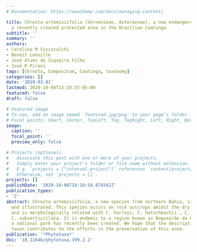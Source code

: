 ```yaml
---
# Documentation: https://wowchemy.com/docs/managing-content/

title: Chresta artemisiifolia (Vernonieae, Asteraceae), a new endangered species from
  a recently created protected area in the Brazilian Caatinga
subtitle: ''
summary: ''
authors:
- Carolina M Siniscalchi
- Benoit Loeuille
- José Alves de Siqueira Filho
- José R Pirani
tags: [Chresta, Compositae, Caatinga, taxonomy]
categories: []
date: '2019-03-01'
lastmod: 2020-10-06T13:10:55-05:00
featured: false
draft: false

# Featured image
# To use, add an image named `featured.jpg/png` to your page's folder.
# Focal points: Smart, Center, TopLeft, Top, TopRight, Left, Right, BottomLeft, Bottom, BottomRight.
image:
  caption: ''
  focal_point: ''
  preview_only: false

# Projects (optional).
#   Associate this post with one or more of your projects.
#   Simply enter your project's folder or file name without extension.
#   E.g. `projects = ["internal-project"]` references `content/project/deep-learning/index.md`.
#   Otherwise, set `projects = []`.
projects: []
publishDate: '2020-10-06T18:10:54.879342Z'
publication_types:
- '2'
abstract: Chresta artemisiifolia, a new species from northern Bahia, is described
  and illustrated. This species occurs on rock outcrops amidst the dry Caatinga domain,
  and is morphologically related with C. harleyi, C. hatschbachii , C. martii and
  C. subverticillata. It is endemic to a region known as Boqueirão da Onça, where
  a national park has recently been created. We hope that the description of this
  taxon contributes to the efforts in the preservation of this area.
publication: '*Phytotaxa*'
doi: '10.11646/phytotaxa.399.2.2'
---
```

